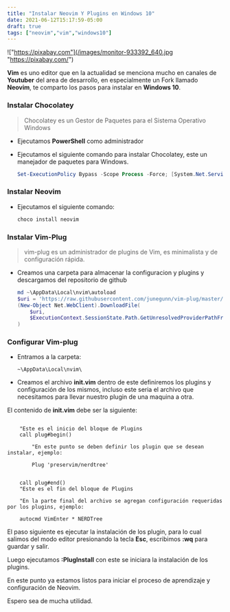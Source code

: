 ```yaml
---
title: "Instalar Neovim Y Plugins en Windows 10"
date: 2021-06-12T15:17:59-05:00
draft: true
tags: ["neovim","vim","windows10"]
---
```


!["https://pixabay.com"](/images/monitor-933392_640.jpg "https://pixabay.com/")

**Vim** es uno editor que en la actualidad se menciona mucho en canales de **Youtuber** del area de desarrollo, en especialmente un Fork llamado **Neovim**, te comparto los pasos para instalar en **Windows 10**.

### Instalar Chocolatey
> Chocolatey es un Gestor de Paquetes para el Sistema Operativo Windows

* Ejecutamos **PowerShell** como administrador
* Ejecutamos el siguiente comando para instalar Chocolatey, este un manejador de paquetes para Windows.

   ```powershell
   Set-ExecutionPolicy Bypass -Scope Process -Force; [System.Net.ServicePointManager]::SecurityProtocol = [System.Net.ServicePointManager]::SecurityProtocol -bor 3072; iex ((New-Object System.Net.WebClient).DownloadString('https://chocolatey.org/install.ps1'))
   ```

### Instalar Neovim

* Ejecutamos el siguiente comando:

    ```powershell
    choco install neovim
    ```

### Instalar Vim-Plug
> vim-plug es un administrador de plugins de Vim, es minimalista y de configuración rápida.

* Creamos una carpeta para almacenar la configuracion y plugins y descargamos del repositorio de github

    ```powershell
    md ~\AppData\Local\nvim\autoload
    $uri = 'https://raw.githubusercontent.com/junegunn/vim-plug/master/plug.vim'
    (New-Object Net.WebClient).DownloadFile(
        $uri,
        $ExecutionContext.SessionState.Path.GetUnresolvedProviderPathFromPSPath("~\AppData\Local\nvim\autoload\plug.vim")
    )
    ```

### Configurar Vim-plug

* Entramos a la carpeta:
    ```
    ~\AppData\Local\nvim\
    ```

* Creamos el archivo **init.vim**
dentro de este definiremos los plugins y configuración de los mismos, incluso este seria el archivo que necesitamos para llevar nuestro plugin de una maquina a otra.

El contenido de **init.vim** debe ser la siguiente:

```vim

    "Este es el inicio del bloque de Plugins
    call plug#begin()

        "En este punto se deben definir los plugin que se desean instalar, ejemplo:
        
        Plug 'preservim/nerdtree'

    
    call plug#end()
    "Este es el fin del bloque de Plugins

    "En la parte final del archivo se agregan configuración requeridas por los plugins, ejemplo:

    autocmd VimEnter * NERDTree

```

El paso siguiente es ejecutar la instalación de los plugin, para lo cual salimos del modo editor presionando la tecla **Esc**, escribimos **:wq** para guardar y salir.

Luego ejecutamos **:PlugInstall** con este se iniciara la instalación de los plugins.

En este punto ya estamos listos para iniciar el proceso de aprendizaje y configuración de Neovim.

Espero sea de mucha utilidad.